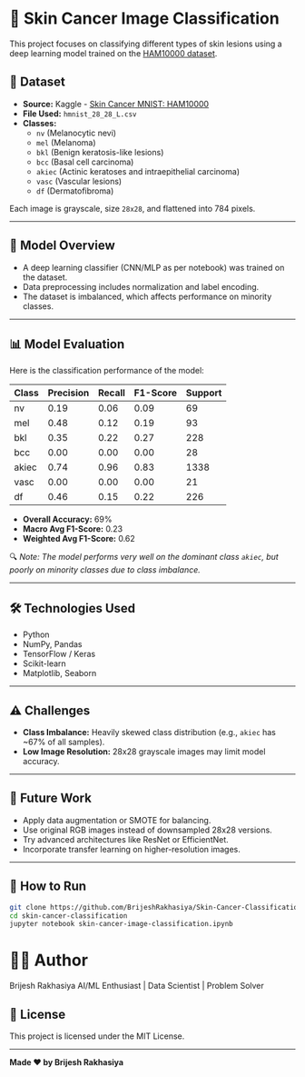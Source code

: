 # 🧪 Skin Cancer Image Classification 

This project focuses on classifying different types of skin lesions using a deep learning model trained on the [HAM10000 dataset](https://www.kaggle.com/datasets/kmader/skin-cancer-mnist-ham10000).

## 📂 Dataset

- **Source:** Kaggle - [Skin Cancer MNIST: HAM10000](https://www.kaggle.com/datasets/kmader/skin-cancer-mnist-ham10000)
- **File Used:** `hmnist_28_28_L.csv`
- **Classes:**
  - `nv` (Melanocytic nevi)
  - `mel` (Melanoma)
  - `bkl` (Benign keratosis-like lesions)
  - `bcc` (Basal cell carcinoma)
  - `akiec` (Actinic keratoses and intraepithelial carcinoma)
  - `vasc` (Vascular lesions)
  - `df` (Dermatofibroma)

Each image is grayscale, size `28x28`, and flattened into 784 pixels.

---

## 🧠 Model Overview

- A deep learning classifier (CNN/MLP as per notebook) was trained on the dataset.
- Data preprocessing includes normalization and label encoding.
- The dataset is imbalanced, which affects performance on minority classes.

---

## 📊 Model Evaluation

Here is the classification performance of the model:

| Class | Precision | Recall | F1-Score | Support |
|-------|-----------|--------|----------|---------|
| nv    | 0.19      | 0.06   | 0.09     | 69      |
| mel   | 0.48      | 0.12   | 0.19     | 93      |
| bkl   | 0.35      | 0.22   | 0.27     | 228     |
| bcc   | 0.00      | 0.00   | 0.00     | 28      |
| akiec | 0.74      | 0.96   | 0.83     | 1338    |
| vasc  | 0.00      | 0.00   | 0.00     | 21      |
| df    | 0.46      | 0.15   | 0.22     | 226     |

- **Overall Accuracy:** 69%
- **Macro Avg F1-Score:** 0.23
- **Weighted Avg F1-Score:** 0.62

🔍 _Note: The model performs very well on the dominant class `akiec`, but poorly on minority classes due to class imbalance._

---

## 🛠 Technologies Used

- Python
- NumPy, Pandas
- TensorFlow / Keras
- Scikit-learn
- Matplotlib, Seaborn

---

## ⚠️ Challenges

- **Class Imbalance:** Heavily skewed class distribution (e.g., `akiec` has ~67% of all samples).
- **Low Image Resolution:** 28x28 grayscale images may limit model accuracy.

---

## 🚀 Future Work

- Apply data augmentation or SMOTE for balancing.
- Use original RGB images instead of downsampled 28x28 versions.
- Try advanced architectures like ResNet or EfficientNet.
- Incorporate transfer learning on higher-resolution images.

---

## 📁 How to Run

```bash
git clone https://github.com/BrijeshRakhasiya/Skin-Cancer-Classification-.git
cd skin-cancer-classification
jupyter notebook skin-cancer-image-classification.ipynb

```


# 🙋‍♂️ Author
Brijesh Rakhasiya
AI/ML Enthusiast | Data Scientist | Problem Solver


## 📄 License

This project is licensed under the MIT License.

---
**Made ❤️ by Brijesh Rakhasiya**
